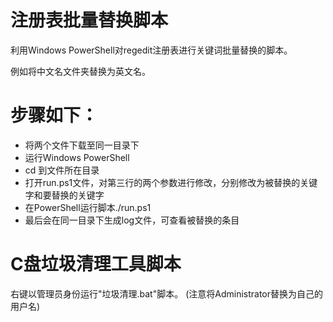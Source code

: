 # 注册表批量替换脚本
利用Windows PowerShell对regedit注册表进行关键词批量替换的脚本。

例如将中文名文件夹替换为英文名。
# 步骤如下：
* 将两个文件下载至同一目录下
* 运行Windows PowerShell
* cd 到文件所在目录
* 打开run.ps1文件，对第三行的两个参数进行修改，分别修改为被替换的关键字和要替换的关键字
* 在PowerShell运行脚本./run.ps1
* 最后会在同一目录下生成log文件，可查看被替换的条目
# C盘垃圾清理工具脚本
右键以管理员身份运行"垃圾清理.bat"脚本。
(注意将Administrator替换为自己的用户名)
